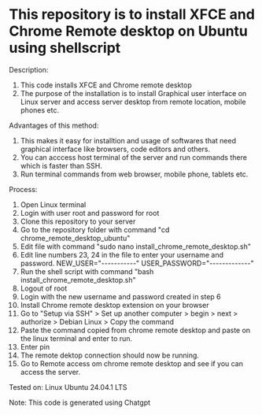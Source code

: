 # This repository is to install XFCE and Chrome Remote desktop on Ubuntu using shellscript

Description:
1. This code installs XFCE and Chrome remote desktop
2. The purpose of the installation is to install Graphical user interface on Linux server and access server desktop from remote location, mobile phones etc.

Advantages of this method:
1. This makes it easy for installtion and usage of softwares that need graphical interface like browsers, code editors and others.
2. You can acccess host terminal of the server and run commands there which is faster than SSH.
3. Run terminal commands from web browser, mobile phone, tablets etc. 

Process:
1. Open Linux terminal
2. Login with user root and password for root
3. Clone this repository to your server
4. Go to the repository folder with command "cd chrome_remote_desktop_ubuntu"
5. Edit file with command "sudo nano install_chrome_remote_desktop.sh"
6. Edit line numbers 23, 24 in the file to enter your username and password. NEW_USER="-----------" USER_PASSWORD="-------------"
7. Run the shell script with command "bash install_chrome_remote_desktop.sh"
8. Logout of root
9. Login with the new username and password created in step 6
10. Install Chrome remote desktop extension on your browser
11. Go to "Setup via SSH" > Set up another computer > begin > next > authorize > Debian Linux > Copy the command
12. Paste the command copied from chrome remote desktop and paste on the linux terminal and enter to run.
13. Enter pin
14. The remote dektop connection should now be running.
15. Go to Remote access om chrome remote desktop and see if you can access the server.

Tested on:    Linux Ubuntu 24.04.1 LTS

Note: This code is generated using Chatgpt
